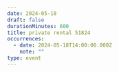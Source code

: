 ```yaml
---
date: 2024-05-18
draft: false
durationMinutes: 600
title: private rental 51824
occurrences:
  - date: 2024-05-18T14:00:00.000Z
    note: ""
type: event
---
```

